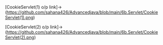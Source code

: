 [CookieServlet(1) o/p link]->(https://github.com/sahana426/Advancedjava/blob/main/6b.Servlet/CookieServlet(1).png)

[CookieServlet(2) o/p link]->(https://github.com/sahana426/Advancedjava/blob/main/6b.Servlet/CookieServlet(2).png)

